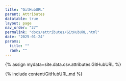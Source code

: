 ```yaml
---
title: "GitHubURL"
parent: Attributes
datatable: true
layout: page
nav_order: "27"
permalink: "docs/attributes/GitHubURL.html"
date: "2025-01-24"
params:
  title: ""
  rank: ""
---
```

{% assign mydata=site.data.csv.attributes.GitHubURL %} 

{% include content/GitHubURL.md %}
